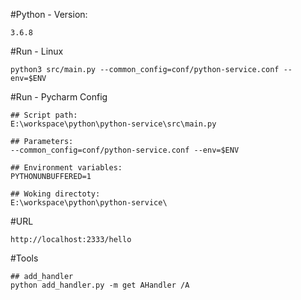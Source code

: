 #Python - Version: 
~~~
3.6.8
~~~

#Run - Linux
~~~
python3 src/main.py --common_config=conf/python-service.conf --env=$ENV
~~~

#Run - Pycharm Config

~~~
## Script path:
E:\workspace\python\python-service\src\main.py

## Parameters:
--common_config=conf/python-service.conf --env=$ENV

## Environment variables:
PYTHONUNBUFFERED=1

## Woking directoty:
E:\workspace\python\python-service\
~~~

#URL
~~~
http://localhost:2333/hello
~~~

#Tools 
~~~
## add_handler
python add_handler.py -m get AHandler /A
~~~


